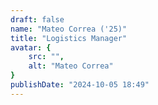 ```yaml
---
draft: false
name: "Mateo Correa ('25)"
title: "Logistics Manager"
avatar: {
    src: "",
    alt: "Mateo Correa"
}
publishDate: "2024-10-05 18:49"
---
```

